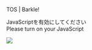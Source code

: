 TOS | Barkle!

JavaScriptを有効にしてください  
Please turn on your JavaScript

![](/static-assets/splash.png?1733057791714)